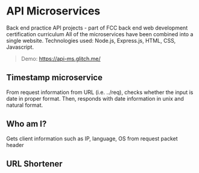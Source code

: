# API Microservices
Back end practice API projects - part of FCC back end web development certification curriculum
All of the microservices have been combined into a single website. 
Technologies used: Node.js, Express.js, HTML, CSS, Javascript.
> Demo: https://api-ms.glitch.me/

## Timestamp microservice 
From request information from URL (i.e. ../req), checks whether the input is date in proper format. Then, responds with date information in unix and natural format. 

## Who am I?
Gets client information such as IP, language, OS from request packet header

## URL Shortener

